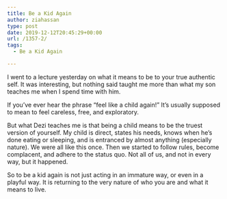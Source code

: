 ```yaml
---
title: Be a Kid Again
author: ziahassan
type: post
date: 2019-12-12T20:45:29+00:00
url: /1357-2/
tags:
  - Be a Kid Again

---
```

I went to a lecture yesterday on what it means to be to your true authentic self. It was interesting, but nothing said taught me more than what my son teaches me when I spend time with him.

If you’ve ever hear the phrase “feel like a child again!” It’s usually supposed to mean to feel careless, free, and exploratory.

But what Dezi teaches me is that being a child means to be the truest version of yourself. My child is direct, states his needs, knows when he’s done eating or sleeping, and is entranced by almost anything (especially nature). We were all like this once. Then we started to follow rules, become complacent, and adhere to the status quo. Not all of us, and not in every way, but it happened.

So to be a kid again is not just acting in an immature way, or even in a playful way. It is returning to the very nature of who you are and what it means to live.